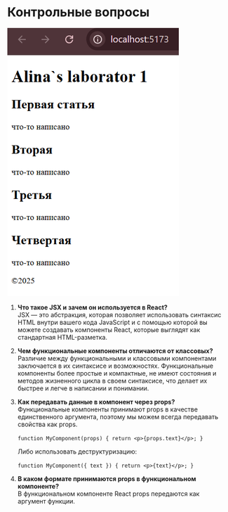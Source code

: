 # Контрольные вопросы
![alt text](image.png)

1. **Что такое JSX и зачем он используется в React?**  
   JSX — это абстракция, которая позволяет использовать синтаксис HTML внутри вашего кода JavaScript и с помощью которой вы можете создавать компоненты React, которые выглядят как стандартная HTML-разметка.

2. **Чем функциональные компоненты отличаются от классовых?**  
   Различие между функциональными и классовыми компонентами заключается в их синтаксисе и возможностях. Функциональные компоненты более простые и компактные, не имеют состояния и методов жизненного цикла в своем синтаксисе, что делает их быстрее и легче в написании и понимании.

3. **Как передавать данные в компонент через props?**  
   Функциональные компоненты принимают props в качестве единственного аргумента, поэтому мы можем всегда передавать свойства как props.

   `
   function MyComponent(props) {
     return <p>{props.text}</p>;
   }
   `

   Либо использовать деструктуризацию:

   `
   function MyComponent({ text }) {
     return <p>{text}</p>;
   }
   `

4. **В каком формате принимаются props в функциональном компоненте?**  
   В функциональном компоненте React props передаются как аргумент функции.

